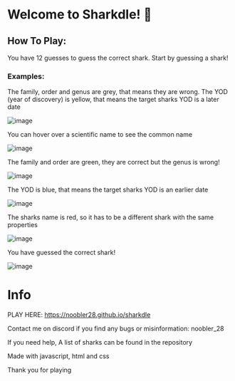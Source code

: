 # Welcome to Sharkdle! 🦈

## How To Play:

You have 12 guesses to guess the correct shark. Start by guessing a shark!

### Examples:

The family, order and genus are grey, that means they are wrong. 
The YOD (year of discovery) is yellow, that means the target sharks YOD is a later date

![image](https://github.com/user-attachments/assets/0a8321e6-c324-446d-84c4-a4051b76a79e)

You can hover over a scientific name to see the common name

![image](https://github.com/user-attachments/assets/367af7c3-3734-4ef4-84bd-a5f84cceaab4)


The family and order are green, they are correct but the genus is wrong!

![image](https://github.com/user-attachments/assets/02d9eb5a-dccf-4aaa-ac49-d68066072005)

The YOD is blue, that means the target sharks YOD is an earlier date

![image](https://github.com/user-attachments/assets/f6410687-26dc-430b-8bd0-78a3b382b7af)

The sharks name is red, so it has to be a different shark with the same properties

![image](https://github.com/user-attachments/assets/78e7c5b4-5bc2-4f5b-83eb-247b33697567)

You have guessed the correct shark! 

![image](https://github.com/user-attachments/assets/c992140e-a5e0-41da-b268-93c1bef4b26e)

# Info

PLAY HERE: https://noobler28.github.io/sharkdle

Contact me on discord if you find any bugs or misinformation: noobler_28

If you need help, A list of sharks can be found in the repository

Made with javascript, html and css

Thank you for playing
